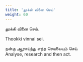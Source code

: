 ```yaml
---
title: 'தூக்கி வினை செய்'
weight: 60
---
```

 

தூக்கி வினை செய்.

Thookki vinnai sei.

நன்கு ஆராய்ந்து எந்த செயலையும் செய்.  
Analyse, research and then act.